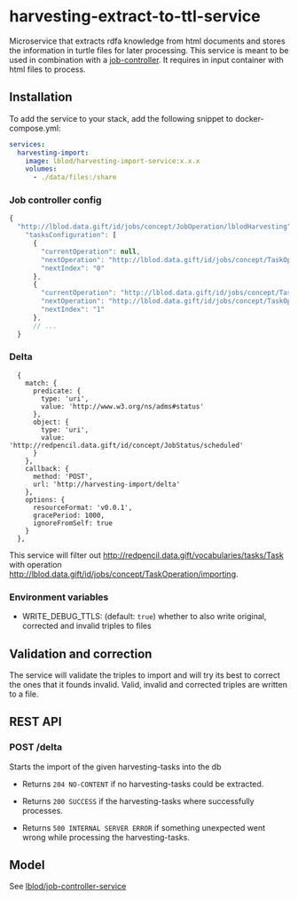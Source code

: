 # harvesting-extract-to-ttl-service
Microservice that extracts rdfa knowledge from html documents and stores the information in turtle files for later processing.
This service is meant to be used in combination with a [job-controller](https://github.com/lblod/job-controller-service). It requires in input container with html files to process.

## Installation

To add the service to your stack, add the following snippet to docker-compose.yml:

```yml
services:
  harvesting-import:
    image: lblod/harvesting-import-service:x.x.x
    volumes:
      - ./data/files:/share
```

### Job controller config
```js
{
  "http://lblod.data.gift/id/jobs/concept/JobOperation/lblodHarvesting": {
    "tasksConfiguration": [
      {
        "currentOperation": null,
        "nextOperation": "http://lblod.data.gift/id/jobs/concept/TaskOperation/importing",
        "nextIndex": "0"
      },
      {
        "currentOperation": "http://lblod.data.gift/id/jobs/concept/TaskOperation/collecting",
        "nextOperation": "http://lblod.data.gift/id/jobs/concept/TaskOperation/importing",
        "nextIndex": "1"
      },
      // ...
  }
```

### Delta

```
  {
    match: {
      predicate: {
        type: 'uri',
        value: 'http://www.w3.org/ns/adms#status'
      },
      object: {
        type: 'uri',
        value: 'http://redpencil.data.gift/id/concept/JobStatus/scheduled'
      }
    },
    callback: {
      method: 'POST',
      url: 'http://harvesting-import/delta'
    },
    options: {
      resourceFormat: 'v0.0.1',
      gracePeriod: 1000,
      ignoreFromSelf: true
    }
  },
```

This service will filter out  <http://redpencil.data.gift/vocabularies/tasks/Task> with operation <http://lblod.data.gift/id/jobs/concept/TaskOperation/importing>.

### Environment variables
 - WRITE_DEBUG_TTLS: (default: `true`) whether to also write original, corrected and invalid triples to files

## Validation and correction
The service will validate the triples to import and will try its best to correct the ones that it founds invalid. Valid, invalid and corrected triples are written to a file.

## REST API

### POST /delta

Starts the import of the given harvesting-tasks into the db

- Returns `204 NO-CONTENT` if no harvesting-tasks could be extracted.

- Returns `200 SUCCESS` if the harvesting-tasks where successfully processes.

- Returns `500 INTERNAL SERVER ERROR` if something unexpected went wrong while processing the harvesting-tasks.


## Model
See [lblod/job-controller-service](https://github.com/lblod/job-controller-service)
